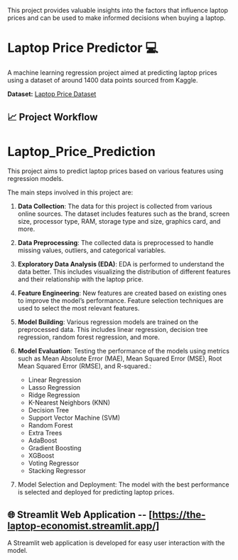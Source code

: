 This project provides valuable insights into the factors that influence laptop prices and can be used to make informed decisions when buying a laptop.
# Laptop Price Predictor 💻

A machine learning regression project aimed at predicting laptop prices using a dataset of around 1400 data points sourced from Kaggle. 

**Dataset:** [Laptop Price Dataset](https://www.kaggle.com/datasets/birajkhatri/laptop-price-datasets)

## 📈 Project Workflow
# Laptop_Price_Prediction
This project aims to predict laptop prices based on various features using regression models.

The main steps involved in this project are:

1. **Data Collection**: The data for this project is collected from various online sources. The dataset includes features such as the brand, screen size, processor type, RAM, storage type and size, graphics card, and more.

2. **Data Preprocessing**: The collected data is preprocessed to handle missing values, outliers, and categorical variables.

3. **Exploratory Data Analysis (EDA)**: EDA is performed to understand the data better. This includes visualizing the distribution of different features and their relationship with the laptop price.

4. **Feature Engineering**: New features are created based on existing ones to improve the model’s performance. Feature selection techniques are used to select the most relevant features.

5. **Model Building**: Various regression models are trained on the preprocessed data. This includes linear regression, decision tree regression, random forest regression, and more.

6. **Model Evaluation**: Testing the performance of the models using metrics such as Mean Absolute Error (MAE), Mean Squared Error (MSE), Root Mean Squared Error (RMSE), and R-squared.:
   - Linear Regression
   - Lasso Regression
   - Ridge Regression
   - K-Nearest Neighbors (KNN)
   - Decision Tree
   - Support Vector Machine (SVM)
   - Random Forest
   - Extra Trees
   - AdaBoost
   - Gradient Boosting
   - XGBoost
   - Voting Regressor
   - Stacking Regressor

7. Model Selection and Deployment: The model with the best performance is selected and deployed for predicting laptop prices.

## 🌐 Streamlit Web Application -- [https://the-laptop-economist.streamlit.app/]
A Streamlit web application is developed for easy user interaction with the model. 

